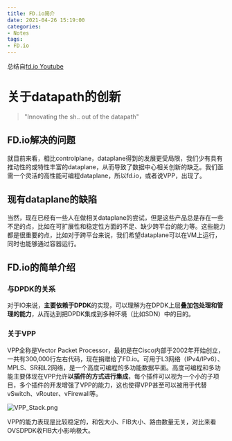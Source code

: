 ```yaml
---
title: FD.io简介
date: 2021-04-26 15:19:00
categories: 
- Notes
tags:
- FD.io
---
```


总结自[fd.io Youtube](https://www.youtube.com/watch?v=rfat_guzoEI)

<!--more-->

# 关于datapath的创新

> "Innovating the sh.. out of the datapath"

## FD.io解决的问题

就目前来看，相比controlplane，dataplane得到的发展更受局限，我们少有具有推动性的或特性丰富的dataplane，从而导致了数据中心相关创新的缺乏。我们亟需一个灵活的高性能可编程dataplane，所以fd.io，或者说VPP，出现了。

## 现有dataplane的缺陷

当然，现在已经有一些人在做相关dataplane的尝试，但是这些产品总是存在一些不足的点，比如在可扩展性和稳定性方面的不足、缺少跨平台的能力等。这些能力都是很重要的点，比如对于跨平台来说，我们希望dataplane可以在VM上运行，同时也能够通过容器运行。

## FD.io的简单介绍

### 与DPDK的关系

对于IO来说，**主要依赖于DPDK**的实现，可以理解为在DPDK上层**叠加包处理和管理的能力**，从而达到把DPDK集成到多种环境（比如SDN）中的目的。

### 关于VPP

VPP全称是Vector Packet Processor，最初是在Cisco内部于2002年开始创立，一共有300,000行左右代码，现在捐赠给了FD.io。可用于L3网络（IPv4/IPv6）、MPLS、SR和L2网络，是一个高度可编程的多功能数据平面。高度可编程和多功能主要体现在VPP允许**以插件的方式进行集成**，每个插件可以视为一个小的子项目，多个插件的开发增强了VPP的能力，这也使得VPP甚至可以被用于代替vSwitch、vRouter、vFirewall等。

![VPP_Stack.png](https://p6-juejin.byteimg.com/tos-cn-i-k3u1fbpfcp/5e1b621683f64a47b8c6b7df79b2dcd0~tplv-k3u1fbpfcp-watermark.image)

VPP的能力表现是比较稳定的，和包大小、FIB大小、路由数量无关，对比来看OVSDPDK收FIB大小影响极大。